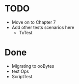 
# TODO

- Move on to Chapter 7
- Add other tests scenarios here
  - TxTest

# Done

- Migrating to ooBytes
- test Ops
- ScriptTest
